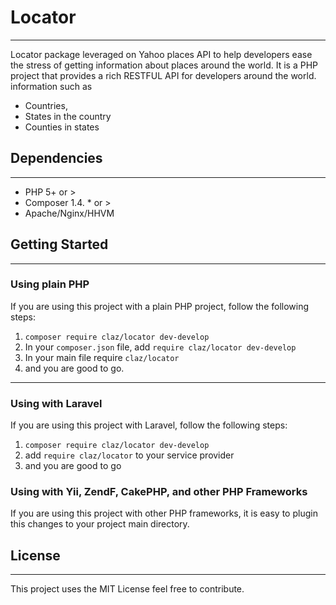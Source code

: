 # Locator
---
Locator package leveraged on Yahoo places API to help developers ease the stress of getting information about places around the world. It is a PHP project that provides a rich RESTFUL API for developers around the world. information such as 
* Countries, 
* States in the country 
* Counties in states
 
## Dependencies
--- 
* PHP 5+ or >  
* Composer 1.4. * or > 
* Apache/Nginx/HHVM

## Getting Started 
---
### Using plain PHP
If you are using this project with a plain PHP project, follow the following steps:
1. `composer require claz/locator dev-develop` 
2. In your `composer.json` file, add `require claz/locator dev-develop` 
3. In your main file require `claz/locator` 
4. and you are good to go. 
 --- 
### Using with Laravel 
If you are using this project with Laravel, follow the following steps:
1. `composer require claz/locator dev-develop` 
2.  add `require claz/locator` to your service provider 
3.  and you are good to go

### Using with Yii, ZendF, CakePHP, and other PHP Frameworks 
If you are using this project with other PHP frameworks, it is easy to plugin this changes to your project main directory.

## License 
--- 
This project uses the MIT License feel free to contribute.






